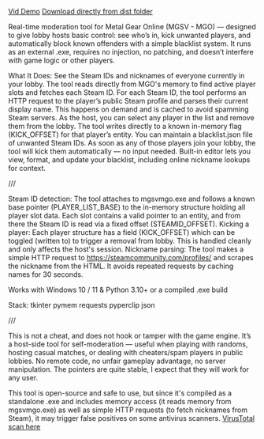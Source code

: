 [Vid Demo](https://youtu.be/7y1e3CUuZHg)
[Download directly from dist folder](https://github.com/arhiv2ch/MGO-KM/tree/main/dist)

Real-time moderation tool for Metal Gear Online (MGSV - MGO) — designed to give lobby hosts basic control: see who’s in, kick unwanted players, and automatically block known offenders with a simple blacklist system.
It runs as an external .exe, requires no injection, no patching, and doesn’t interfere with game logic or other players.

What It Does:
See the Steam IDs and nicknames of everyone currently in your lobby. The tool reads directly from MGO's memory to find active player slots and fetches each Steam ID.
For each Steam ID, the tool performs an HTTP request to the player’s public Steam profile and parses their current display name. This happens on demand and is cached to avoid spamming Steam servers.
As the host, you can select any player in the list and remove them from the lobby. The tool writes directly to a known in-memory flag (KICK_OFFSET) for that player’s entity.
You can maintain a blacklist.json file of unwanted Steam IDs. As soon as any of those players join your lobby, the tool will kick them automatically — no input needed.
Built-in editor lets you view, format, and update your blacklist, including online nickname lookups for context.

///

Steam ID detection:
The tool attaches to mgsvmgo.exe and follows a known base pointer (PLAYER_LIST_BASE) to the in-memory structure holding all player slot data. Each slot contains a valid pointer to an entity, and from there the Steam ID is read via a fixed offset (STEAMID_OFFSET).
Kicking a player:
Each player structure has a field (KICK_OFFSET) which can be toggled (written to) to trigger a removal from lobby. This is handled cleanly and only affects the host's session.
Nickname parsing:
The tool makes a simple HTTP request to https://steamcommunity.com/profiles/<steamid> and scrapes the nickname from the HTML. It avoids repeated requests by caching names for 30 seconds.

Works with Windows 10 / 11 & Python 3.10+ or a compiled .exe build

Stack:
tkinter
pymem
requests
pyperclip
json 

///

This is not a cheat, and does not hook or tamper with the game engine. 
It’s a host-side tool for self-moderation — useful when playing with randoms, hosting casual matches, or dealing with cheaters/spam players in public lobbies.
No remote code, no unfair gameplay advantage, no server manipulation. The pointers are quite stable, I expect that they will work for any user.

This tool is open-source and safe to use, but since it's compiled as a standalone .exe and includes memory access (it reads memory from mgsvmgo.exe) as well as simple HTTP requests (to fetch nicknames from Steam), it may trigger false positives on some antivirus scanners.
[VirusTotal scan here](https://www.virustotal.com/gui/file/2ca2f2e679541034f6a8c97e045e56b16f337681945d222c2df23ee1fc2c506f/detection)
